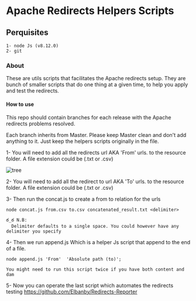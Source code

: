 # Apache Redirects Helpers Scripts

## Perquisites
    1- node Js (v8.12.0)
    2- git

### About

These are utils scripts that facilitates the Apache redirects setup. They are
bunch of smaller scripts that do one thing at a given time, to help you apply
and test the redirects.

#### How to use
This repo should contain branches for each release with the Apache redirects
problems resolved.

Each branch inherits from Master. Please keep Master clean and don't add anything
to it. Just keep the helpers scripts originally in the file.

  1- You will need to add all the redirects url AKA 'From' urls. to the resource
     folder. A file extension could be  (.txt or .csv)

![tree](https://user-images.githubusercontent.com/25230868/49466689-b104b700-f7ce-11e8-959f-83209a13b85e.png)

     
  2- You will need to add all the redirect to url AKA 'To' urls. to the resource
     folder.  A file extension could be  (.txt or .csv)


  3- Then run the concat.js to create a from to relation for the urls

   `node concat.js from.csv to.csv concatenated_result.txt <delimiter>`
    
    ఠ_ఠ N.B:
      Delimiter defaults to a single space. You could however have any delimiter you specify

  4- Then we run append.js Which is a helper Js script that append to the
       end of a file.

   `node append.js 'From'  'Absolute path (to)';`
    
    
    You might need to run this script twice if you have both content and dam

   5- Now you can operate the last script which automates the redirects testing
      https://github.com/Elbanby/Redirects-Reporter
